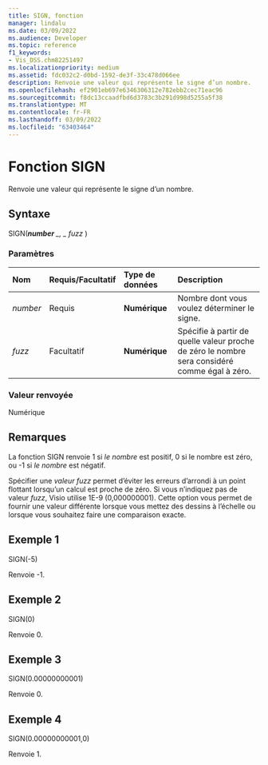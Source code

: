 ```yaml
---
title: SIGN, fonction
manager: lindalu
ms.date: 03/09/2022
ms.audience: Developer
ms.topic: reference
f1_keywords:
- Vis_DSS.chm82251497
ms.localizationpriority: medium
ms.assetid: fdc032c2-d0bd-1592-de3f-33c478d066ee
description: Renvoie une valeur qui représente le signe d’un nombre.
ms.openlocfilehash: ef2901eb697e6346306312e782ebb2cec71eac96
ms.sourcegitcommit: f8dc13ccaadfbd6d3783c3b291d998d5255a5f38
ms.translationtype: MT
ms.contentlocale: fr-FR
ms.lasthandoff: 03/09/2022
ms.locfileid: "63403464"
---
```

# <a name="sign-function"></a>Fonction SIGN

Renvoie une valeur qui représente le signe d’un nombre.
  
## <a name="syntax"></a>Syntaxe

SIGN(***number** _, _ *_fuzz_** )
  
### <a name="parameters"></a>Paramètres

|**Nom**|**Requis/Facultatif**|**Type de données**|**Description**|
|:-----|:-----|:-----|:-----|
| *number* <br/> |Requis  <br/> |**Numérique** <br/> | Nombre dont vous voulez déterminer le signe. |
| *fuzz* <br/> |Facultatif  <br/> |**Numérique** <br/> |Spécifie à partir de quelle valeur proche de zéro le nombre sera considéré comme égal à zéro. |

### <a name="return-value"></a>Valeur renvoyée

Numérique
  
## <a name="remarks"></a>Remarques

La fonction SIGN renvoie 1 si *le nombre* est positif, 0 si le  nombre est zéro, ou -1 si _le nombre_ est négatif.
  
Spécifier une  *valeur fuzz* permet d’éviter les erreurs d’arrondi à un point flottant lorsqu’un calcul est proche de zéro. Si vous n’indiquez pas de valeur _fuzz_, Visio utilise 1E-9 (0,000000001). Cette option vous permet de fournir une valeur différente lorsque vous mettez des dessins à l’échelle ou lorsque vous souhaitez faire une comparaison exacte.
  
## <a name="example-1"></a>Exemple 1

SIGN(-5)
  
Renvoie -1.
  
## <a name="example-2"></a>Exemple 2

SIGN(0)
  
Renvoie 0.
  
## <a name="example-3"></a>Exemple 3

SIGN(0.00000000001)
  
Renvoie 0.
  
## <a name="example-4"></a>Exemple 4

SIGN(0.00000000001,0)
  
Renvoie 1.
  